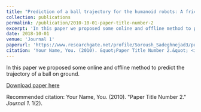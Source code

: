 ```yaml
---
title: "Prediction of a ball trajectory for the humanoid robots: A friction-based study"
collection: publications
permalink: /publication/2010-10-01-paper-title-number-2
excerpt: 'In this paper we proposed some online and offline method to predict the trajectory of a ball on ground.'
date: 2018-10-01
venue: 'Journal 1'
paperurl: 'https://www.researchgate.net/profile/Soroush_Sadeghnejad3/publication/325477718_Prediction_of_a_ball_trajectory_for_the_humanoid_robots_A_friction-based_study/links/5b104732aca2723d9978c212/Prediction-of-a-ball-trajectory-for-the-humanoid-robots-A-friction-based-study.pdf'
citation: 'Your Name, You. (2010). &quot;Paper Title Number 2.&quot; <i>Journal 1</i>. 1(2).'
---
```

In this paper we proposed some online and offline method to predict the trajectory of a ball on ground.

[Download paper here](https://www.researchgate.net/profile/Soroush_Sadeghnejad3/publication/325477718_Prediction_of_a_ball_trajectory_for_the_humanoid_robots_A_friction-based_study/links/5b104732aca2723d9978c212/Prediction-of-a-ball-trajectory-for-the-humanoid-robots-A-friction-based-study.pdf)

Recommended citation: Your Name, You. (2010). "Paper Title Number 2." <i>Journal 1</i>. 1(2).

